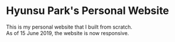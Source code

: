# Hyunsu Park's Personal Website
This is my personal website that I built from scratch.  
As of 15 June 2019, the website is now responsive.
